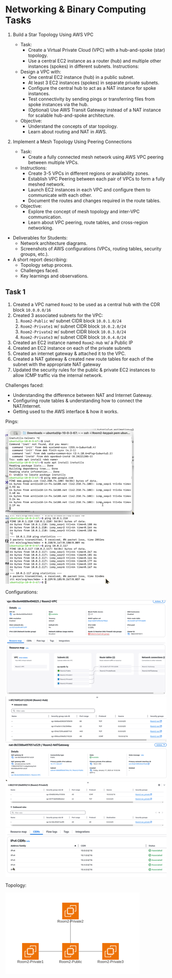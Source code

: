 # Networking & Binary Computing Tasks
1. Build a Star Topology Using AWS VPC
	- Task:
		- Create a Virtual Private Cloud (VPC) with a hub-and-spoke (star) topology.
		- Use a central EC2 instance as a router (hub) and multiple other instances (spokes) in different subnets.
Instructions:
	- Design a VPC with:
		- One central EC2 instance (hub) in a public subnet.
		- At least 3 EC2 instances (spokes) in separate private subnets.
		- Configure the central hub to act as a NAT instance for spoke instances.
		- Test connectivity by sending pings or transferring files from spoke instances via the hub.
		- (Optional) Use AWS Transit Gateway instead of a NAT instance for scalable hub-and-spoke architecture.
	- Objective:
		- Understand the concepts of star topology.
		- Learn about routing and NAT in AWS.
 
2. Implement a Mesh Topology Using Peering Connections 
	- Task:
		- Create a fully connected mesh network using AWS VPC peering between multiple VPCs.
	- Instructions:
		- Create 3-5 VPCs in different regions or availability zones.
		- Establish VPC Peering between each pair of VPCs to form a fully meshed network.
		- Launch EC2 instances in each VPC and configure them to communicate with each other.
		- Document the routes and changes required in the route tables.
	- Objective:
		- Explore the concept of mesh topology and inter-VPC communication.
		- Learn about VPC peering, route tables, and cross-region networking.

- Deliverables for Students:
	- Network architecture diagrams.
	- Screenshots of AWS configurations (VPCs, routing tables, security groups, etc.).
- A short report describing:
	- Topology setup process.
	- Challenges faced.
	- Key learnings and observations.
 
## Task 1

1. Created a VPC named `Room2` to be used as a central hub with the CDR block `10.0.0.0/16`
2. Created 3 associated subnets for the VPC:
	1. `Room2-Public` w/ subnet CIDR block `10.0.1.0/24`
	2. `Room2-Private1` w/ subnet CIDR block `10.0.2.0/24`
	3. `Room2-Private2` w/ subnet CIDR block `10.0.3.0/24`
	4. `Room2-Private3` w/ subnet CIDR block `10.0.4.0/24`
3. Created an EC2 instance named `Room2-Hub` w/ a Public IP
4. Created an EC2 instance on each of the private subnets
5. Created an internet gateway & attached it to the VPC.
6. Created a NAT gateway & created new route tables for each of the subnet with the appropriate NAT gateway
7. Updated the security rules for the public & private EC2 instances to allow ICMP traffic via the internal network.

Challenges faced:

- Understanding the difference between NAT and Internet Gateway.
- Configuring route tables & understanding how to connect the NAT/Internet.
- Getting used to the AWS interface & how it works.

Pings: 

![image](./Task%20Screenshots/Star_Google_Ping.png)
![image](./Task%20Screenshots/Star_Internal_Ping.png)

Configurations:

![image](./Task%20Screenshots/Star_VPC.png)
![image](./Task%20Screenshots/Star_Hub_Rules.png)
![image](./Task%20Screenshots/Star_NAT.png)
![image](./Task%20Screenshots/Star_Priv_Rules.png)
![image](./Task%20Screenshots/Star_CIDR.png)

Topology:

![image](./Task%20Screenshots/Star_Topology.png)

